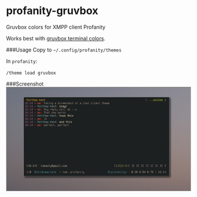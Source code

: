 # profanity-gruvbox
Gruvbox colors for XMPP client Profanity

Works best with [gruvbox terminal colors](https://github.com/morhetz/gruvbox-generalized).

###Usage
Copy to `~/.config/profanity/themes`

In `profanity`:

  `/theme load gruvbox`
  
###Screenshot
![screenshot](screenshot.png)
